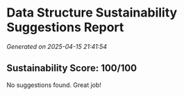 # Data Structure Sustainability Suggestions Report
_Generated on 2025-04-15 21:41:54_

## Sustainability Score: 100/100

No suggestions found. Great job!
